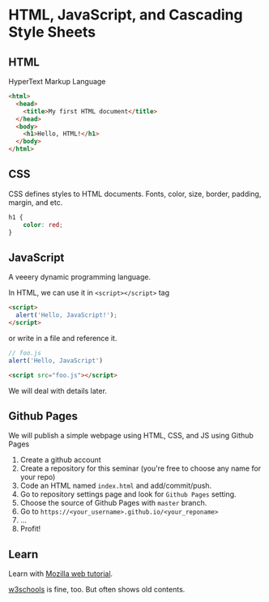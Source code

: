 # HTML, JavaScript, and Cascading Style Sheets

## HTML

HyperText Markup Language

```HTML
<html>
  <head>
    <title>My first HTML document</title>
  </head>
  <body>
    <h1>Hello, HTML!</h1>
  </body>
</html>
```

## CSS

CSS defines styles to HTML documents.
Fonts, color, size, border, padding, margin, and etc.

```CSS
h1 {
    color: red;
}
```

## JavaScript

A veeery dynamic programming language.

In HTML, we can use it in `<script></script>` tag

```HTML
<script>
  alert('Hello, JavaScript!');
</script>
```

or write in a file and reference it.

```JavaScript
// foo.js
alert('Hello, JavaScript')
```

```HTML
<script src="foo.js"></script>
```

We will deal with details later.

## Github Pages

We will publish a simple webpage using HTML, CSS, and JS using Github Pages

1. Create a github account
2. Create a repository for this seminar (you're free to choose any name for your repo)
3. Code an HTML named `index.html` and add/commit/push.
4. Go to repository settings page and look for `Github Pages` setting.
5. Choose the source of Github Pages with `master` branch.
6. Go to `https://<your_username>.github.io/<your_reponame>`
7. ...
8. Profit!

## Learn

Learn with [Mozilla web tutorial](https://developer.mozilla.org/en-US/docs/Learn).

[w3schools](https://www.w3schools.com/html/default.asp) is fine, too. But often shows old contents.

